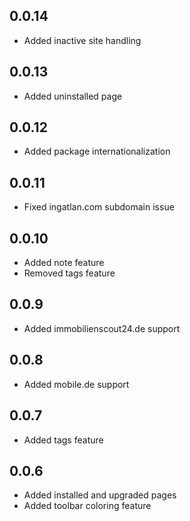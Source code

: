 ## 0.0.14

* Added inactive site handling

## 0.0.13

* Added uninstalled page

## 0.0.12

* Added package internationalization

## 0.0.11

* Fixed ingatlan.com subdomain issue

## 0.0.10

* Added note feature
* Removed tags feature

## 0.0.9

* Added immobilienscout24.de support

## 0.0.8

* Added mobile.de support

## 0.0.7

* Added tags feature

## 0.0.6

* Added installed and upgraded pages
* Added toolbar coloring feature

